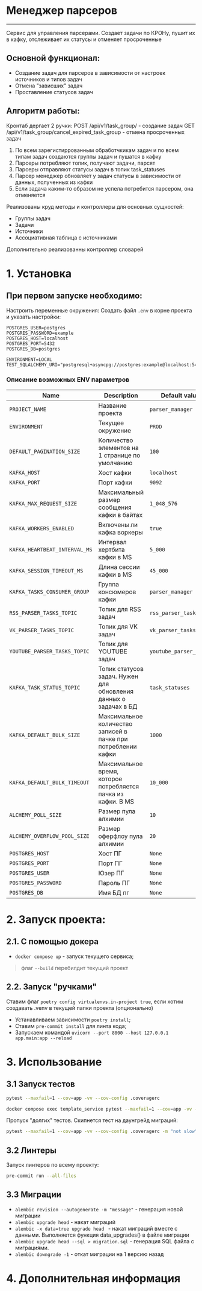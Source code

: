 # Менеджер парсеров

----------------------

Сервис для управления парсерами. Создает задачи по КРОНу, пушит их в кафку, отслеживает
их статусы и отменяет просроченные

## Основной функционал:

- Создание задач для парсеров в зависимости от настроек источников и типов задач
- Отмена "зависших" задач
- Проставление статусов задач

## Алгоритм работы:

Кронтаб дергает 2 ручки:
POST /api/v1/task_group/ -  создание задач
GET /api/v1/task_group/cancel_expired_task_group - отмена просроченных задач

1. По всем зарегистиррованным обработчкикам задач и по всем типам задач создаются группы задач и пушатся в кафку
2. Парсеры потребляют топик, получают задачи, парсят
3. Парсеры отправляют статусы задач в топик task_statuses
4. Парсер менеджер обновляет у задач статусы в зависимости от данных, полученных из кафки
5. Если задача каким-то образом не успела потребится парсером, она отменяется

Реализованы круд методы и контроллеры для основных сущностей:

- Группы задач 
- Задачи
- Источники
- Ассоциативная таблица с источниками

Дополнительно реализованны контроллер словарей

# 1. Установка

## При **первом** запуске необходимо:

Настроить переменные окружения: Создать файл `.env` в корне проекта и указать настройки:

```dotenv
POSTGRES_USER=postgres
POSTGRES_PASSWORD=example
POSTGRES_HOST=localhost
POSTGRES_PORT=5432
POSTGRES_DB=postgres

ENVIRONMENT=LOCAL
TEST_SQLALCHEMY_URI="postgresql+asyncpg://postgres:example@localhost:5432/test"
```

### Описание возможных ENV параметров

| Name                          | Description                                                      | Default value          |
|-------------------------------|------------------------------------------------------------------|------------------------|
| `PROJECT_NAME`                | Название проекта                                                 | `parser_manager`       |
| `ENVIRONMENT`                 | Текущее окружение                                                | `PROD`                 |
| `DEFAULT_PAGINATION_SIZE`     | Количество элементов на 1 странице по умолчанию                  | `100`                  |
| `KAFKA_HOST`                  | Хост кафки                                                       | `localhost`            |
| `KAFKA_PORT`                  | Порт кафки                                                       | `9092`                 |
| `KAFKA_MAX_REQUEST_SIZE`      | Максимальный размер сообщения кафки в байтах                     | `1_048_576`            |
| `KAFKA_WORKERS_ENABLED`       | Включены ли кафка воркеры                                        | `true`                 |
| `KAFKA_HEARTBEAT_INTERVAL_MS` | Интервал хертбита кафки в MS                                     | `5_000`                |
| `KAFKA_SESSION_TIMEOUT_MS`    | Длина сессии кафки в MS                                          | `45_000`               |
| `KAFKA_TASKS_CONSUMER_GROUP`  | Группа консюмеров кафки                                          | `parser_manager`       |
| `RSS_PARSER_TASKS_TOPIC`      | Топик для RSS задач                                              | `rss_parser_tasks`     |
| `VK_PARSER_TASKS_TOPIC`       | Топик для VK задач                                               | `vk_parser_tasks`      |
| `YOUTUBE_PARSER_TASKS_TOPIC`  | Топик для YOUTUBE задач                                          | `youtube_parser_tasks` |
| `KAFKA_TASK_STATUS_TOPIC`     | Топик статусов задач. Нужен для обновления данных о задачах в БД | `task_statuses`        |
| `KAFKA_DEFAULT_BULK_SIZE`     | Максимальное количество записей в пачке при потреблении кафки    | `1000`                 |
| `KAFKA_DEFAULT_BULK_TIMEOUT`  | Максимальное время, которое потребляется пачка из кафки. В MS    | `10_000`               |
| `ALCHEMY_POLL_SIZE`           | Размер пула алхимии                                              | `10`                   |
| `ALCHEMY_OVERFLOW_POOL_SIZE`  | Размер оферфлоу пула алхимии                                     | `20`                   |
| `POSTGRES_HOST`               | Хост ПГ                                                          | `None`                 |             
| `POSTGRES_PORT`               | Порт ПГ                                                          | `None`                 |             
| `POSTGRES_USER`               | Юзер ПГ                                                          | `None`                 |             
| `POSTGRES_PASSWORD`           | Пароль ПГ                                                        | `None`                 |             
| `POSTGRES_DB`                 | Имя БД пг                                                        | `None`                 |

# 2. Запуск проекта:

## 2.1. С помощью докера

- `docker compose up` - запуск текущего сервиса;

> флаг `--build` перебилдит текущий проект

## 2.2. Запуск "ручками"

Ставим флаг `poetry config virtualenvs.in-project true`, если хотим создавать .venv в
текущей папки проекта (опционально)

- Устанавливаем зависимости `poetry install`;
- Ставим `pre-commit install` для линта кода;
- Запускаем командой `uvicorn --port 8000 --host 127.0.0.1 app.main:app --reload`

# 3. Использование

## 3.1 Запуск тестов

```bash
pytest --maxfail=1 --cov=app -vv --cov-config .coveragerc
```

```bash
docker compose exec template_service pytest --maxfail=1 --cov=app -vv --cov-config .coveragerc
```

Пропуск "долгих" тестов. Скипнется тест на даунгрейд миграций:

```bash
pytest --maxfail=1 --cov=app -vv --cov-config .coveragerc -m "not slow"
```

## 3.2 Линтеры

Запуск линтеров по всему проекту:

```bash
pre-commit run --all-files
```

## 3.3 Миграции

- `alembic revision --autogenerate -m "message"` - генерация новой миграции
- `alembic upgrade head` - накат миграций
- `alembic -x data=true upgrade head ` - накат миграций вместе с данными. Выполняется
  функция data_upgrades() в файле миграции
- `alembic upgrade head --sql > migration.sql` - генерация SQL файла с миграциями.
- `alembic downgrade -1` - откат миграции на 1 версию назад

# 4. Дополнительная информация
